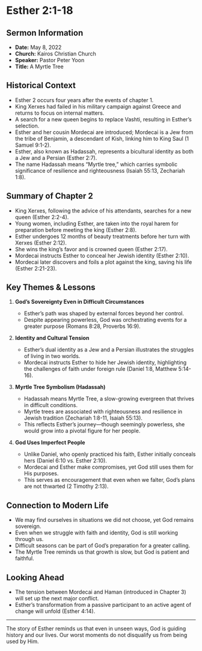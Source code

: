 # Esther 2:1-18

## Sermon Information
- **Date:** May 8, 2022
- **Church:** Kairos Christian Church
- **Speaker:** Pastor Peter Yoon
- **Title:** A Myrtle Tree

## Historical Context
- Esther 2 occurs four years after the events of chapter 1.
- King Xerxes had failed in his military campaign against Greece and returns to focus on internal matters.
- A search for a new queen begins to replace Vashti, resulting in Esther’s selection.
- Esther and her cousin Mordecai are introduced; Mordecai is a Jew from the tribe of Benjamin, a descendant of Kish, linking him to King Saul (1 Samuel 9:1-2).
- Esther, also known as Hadassah, represents a bicultural identity as both a Jew and a Persian (Esther 2:7).
- The name Hadassah means “Myrtle tree,” which carries symbolic significance of resilience and righteousness (Isaiah 55:13, Zechariah 1:8).

## Summary of Chapter 2
- King Xerxes, following the advice of his attendants, searches for a new queen (Esther 2:2-4).
- Young women, including Esther, are taken into the royal harem for preparation before meeting the king (Esther 2:8).
- Esther undergoes 12 months of beauty treatments before her turn with Xerxes (Esther 2:12).
- She wins the king’s favor and is crowned queen (Esther 2:17).
- Mordecai instructs Esther to conceal her Jewish identity (Esther 2:10).
- Mordecai later discovers and foils a plot against the king, saving his life (Esther 2:21-23).

## Key Themes & Lessons
1. **God’s Sovereignty Even in Difficult Circumstances**
   - Esther’s path was shaped by external forces beyond her control.
   - Despite appearing powerless, God was orchestrating events for a greater purpose (Romans 8:28, Proverbs 16:9).

2. **Identity and Cultural Tension**
   - Esther’s dual identity as a Jew and a Persian illustrates the struggles of living in two worlds.
   - Mordecai instructs Esther to hide her Jewish identity, highlighting the challenges of faith under foreign rule (Daniel 1:8, Matthew 5:14-16).

3. **Myrtle Tree Symbolism (Hadassah)**
   - Hadassah means Myrtle Tree, a slow-growing evergreen that thrives in difficult conditions.
   - Myrtle trees are associated with righteousness and resilience in Jewish tradition (Zechariah 1:8-11, Isaiah 55:13).
   - This reflects Esther’s journey—though seemingly powerless, she would grow into a pivotal figure for her people.

4. **God Uses Imperfect People**
   - Unlike Daniel, who openly practiced his faith, Esther initially conceals hers (Daniel 6:10 vs. Esther 2:10).
   - Mordecai and Esther make compromises, yet God still uses them for His purposes.
   - This serves as encouragement that even when we falter, God’s plans are not thwarted (2 Timothy 2:13).

## Connection to Modern Life
- We may find ourselves in situations we did not choose, yet God remains sovereign.
- Even when we struggle with faith and identity, God is still working through us.
- Difficult seasons can be part of God’s preparation for a greater calling.
- The Myrtle Tree reminds us that growth is slow, but God is patient and faithful.

## Looking Ahead
- The tension between Mordecai and Haman (introduced in Chapter 3) will set up the next major conflict.
- Esther’s transformation from a passive participant to an active agent of change will unfold (Esther 4:14).

---

The story of Esther reminds us that even in unseen ways, God is guiding history and our lives. Our worst moments do not disqualify us from being used by Him.